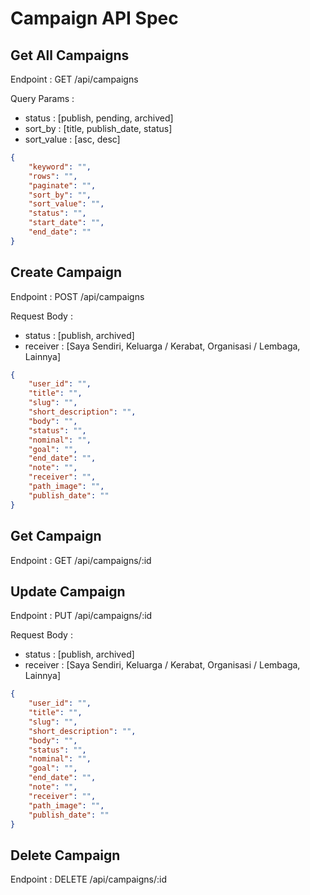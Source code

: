 # Campaign API Spec

## Get All Campaigns
Endpoint : GET /api/campaigns

Query Params :
- status : [publish, pending, archived]
- sort_by : [title, publish_date, status]
- sort_value : [asc, desc]
```json
{
    "keyword": "",
    "rows": "",
    "paginate": "",
    "sort_by": "",
    "sort_value": "",
    "status": "",
    "start_date": "",
    "end_date": ""
}
```

## Create Campaign
Endpoint : POST /api/campaigns

Request Body :
- status : [publish, archived]
- receiver : [Saya Sendiri, Keluarga / Kerabat, Organisasi / Lembaga, Lainnya]
```json
{
    "user_id": "",
    "title": "",
    "slug": "",
    "short_description": "",
    "body": "",
    "status": "",
    "nominal": "",
    "goal": "",
    "end_date": "",
    "note": "",
    "receiver": "",
    "path_image": "",
    "publish_date": ""
}
```

## Get Campaign
Endpoint : GET /api/campaigns/:id

## Update Campaign
Endpoint : PUT /api/campaigns/:id

Request Body :
- status : [publish, archived]
- receiver : [Saya Sendiri, Keluarga / Kerabat, Organisasi / Lembaga, Lainnya]
```json
{
    "user_id": "",
    "title": "",
    "slug": "",
    "short_description": "",
    "body": "",
    "status": "",
    "nominal": "",
    "goal": "",
    "end_date": "",
    "note": "",
    "receiver": "",
    "path_image": "",
    "publish_date": ""
}
```

## Delete Campaign
Endpoint : DELETE /api/campaigns/:id